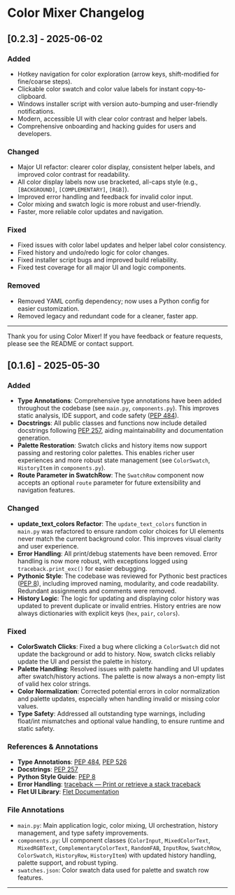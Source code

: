 # Color Mixer Changelog

## [0.2.3] - 2025-06-02
### Added
- Hotkey navigation for color exploration (arrow keys, shift-modified for fine/coarse steps).
- Clickable color swatch and color value labels for instant copy-to-clipboard.
- Windows installer script with version auto-bumping and user-friendly notifications.
- Modern, accessible UI with clear color contrast and helper labels.
- Comprehensive onboarding and hacking guides for users and developers.

### Changed
- Major UI refactor: clearer color display, consistent helper labels, and improved color contrast for readability.
- All color display labels now use bracketed, all-caps style (e.g., `[BACKGROUND]`, `[COMPLEMENTARY]`, `[RGB]`).
- Improved error handling and feedback for invalid color input.
- Color mixing and swatch logic is more robust and user-friendly.
- Faster, more reliable color updates and navigation.

### Fixed
- Fixed issues with color label updates and helper label color consistency.
- Fixed history and undo/redo logic for color changes.
- Fixed installer script bugs and improved build reliability.
- Fixed test coverage for all major UI and logic components.

### Removed
- Removed YAML config dependency; now uses a Python config for easier customization.
- Removed legacy and redundant code for a cleaner, faster app.

---

Thank you for using Color Mixer! If you have feedback or feature requests, please see the README or contact support.

## [0.1.6] - 2025-05-30

### Added

- **Type Annotations**: Comprehensive type annotations have been added throughout the codebase (see `main.py`, `components.py`). This improves static analysis, IDE support, and code safety ([PEP 484](https://peps.python.org/pep-0484/)).
- **Docstrings**: All public classes and functions now include detailed docstrings following [PEP 257](https://peps.python.org/pep-0257/), aiding maintainability and documentation generation.
- **Palette Restoration**: Swatch clicks and history items now support passing and restoring color palettes. This enables richer user experiences and more robust state management (see `ColorSwatch`, `HistoryItem` in `components.py`).
- **Route Parameter in SwatchRow**: The `SwatchRow` component now accepts an optional `route` parameter for future extensibility and navigation features.

### Changed

- **update_text_colors Refactor**: The `update_text_colors` function in `main.py` was refactored to ensure random color choices for UI elements never match the current background color. This improves visual clarity and user experience.
- **Error Handling**: All print/debug statements have been removed. Error handling is now more robust, with exceptions logged using `traceback.print_exc()` for easier debugging.
- **Pythonic Style**: The codebase was reviewed for Pythonic best practices ([PEP 8](https://peps.python.org/pep-0008/)), including improved naming, modularity, and code readability. Redundant assignments and comments were removed.
- **History Logic**: The logic for updating and displaying color history was updated to prevent duplicate or invalid entries. History entries are now always dictionaries with explicit keys (`hex`, `pair`, `colors`).

### Fixed

- **ColorSwatch Clicks**: Fixed a bug where clicking a `ColorSwatch` did not update the background or add to history. Now, swatch clicks reliably update the UI and persist the palette in history.
- **Palette Handling**: Resolved issues with palette handling and UI updates after swatch/history actions. The palette is now always a non-empty list of valid hex color strings.
- **Color Normalization**: Corrected potential errors in color normalization and palette updates, especially when handling invalid or missing color values.
- **Type Safety**: Addressed all outstanding type warnings, including float/int mismatches and optional value handling, to ensure runtime and static safety.

### References & Annotations

- **Type Annotations**: [PEP 484](https://peps.python.org/pep-0484/), [PEP 526](https://peps.python.org/pep-0526/)
- **Docstrings**: [PEP 257](https://peps.python.org/pep-0257/)
- **Python Style Guide**: [PEP 8](https://peps.python.org/pep-0008/)
- **Error Handling**: [traceback — Print or retrieve a stack traceback](https://docs.python.org/3/library/traceback.html)
- **Flet UI Library**: [Flet Documentation](https://flet.dev/docs/)

### File Annotations

- `main.py`: Main application logic, color mixing, UI orchestration, history management, and type safety improvements.
- `components.py`: UI component classes (`ColorInput`, `MixedColorText`, `MixedRGBText`, `ComplementaryColorText`, `RandomFAB`, `InputRow`, `SwatchRow`, `ColorSwatch`, `HistoryRow`, `HistoryItem`) with updated history handling, palette support, and robust typing.
- `swatches.json`: Color swatch data used for palette and swatch row features.

---
